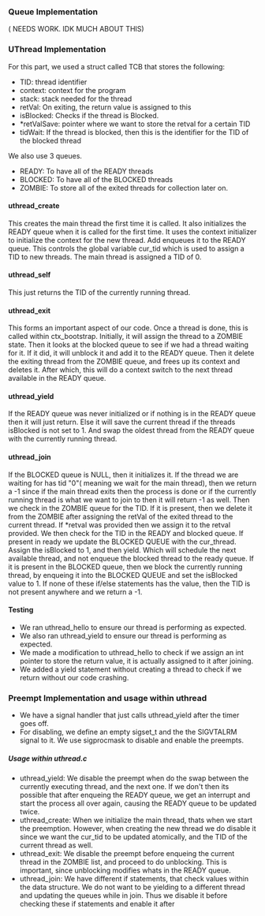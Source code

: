 ### Queue Implementation 

( NEEDS WORK. IDK MUCH ABOUT THIS)

### UThread Implementation

For this part, we used a struct called TCB that stores the following:
- TID: thread identifier
- context: context for the program
- stack: stack needed for the thread
- retVal: On exiting, the return value is assigned to this
- isBlocked: Checks if the thread is Blocked. 
- *retValSave: pointer where we want to store the retval for a certain TID
- tidWait: If the thread is blocked, then this is the identifier for the TID of the blocked thread 

We also use 3 queues.
- READY: To have all of the READY threads
- BLOCKED: To have all of the BLOCKED threads
- ZOMBIE: To store all of the exited threads for collection later on.
#### uthread_create
This creates the main thread the first time it is called. It also initializes the READY queue when it is called for the first time.
It uses the context initializer to initialize the context for the new thread. Add enqueues it to the READY queue. This controls the 
global variable cur_tid which is used to assign a TID to new threads. The main thread is assigned a TID of 0.

#### uthread_self
This just returns the TID of the currently running thread.

#### uthread_exit
This forms an important aspect of our code. Once a thread is done, this is called within ctx_bootstrap. Initially, it will assign the thread to a ZOMBIE state.
Then it looks at the blocked queue to see if we had a thread waiting for it. If it did, it will unblock it and add it to the READY queue. Then it delete the 
exiting thread from the ZOMBIE queue, and frees up its context and deletes it. After which, this will do a context switch to the next thread available in the
READY queue.

#### uthread_yield
If the READY queue was never initialized or if nothing is in the READY queue then it will just return. Else it will save the current thread if the threads
isBlocked is not set to 1. And swap the oldest thread from the READY queue with the currently running thread.


#### uthread_join
If the BLOCKED queue is NULL, then it initializes it. If the thread we are waiting for has tid "0"( meaning we wait for the main thread), then we return a -1 
since if the main thread exits then the process is done or if the currently running thread is what we want to join to then it will return -1 as well. Then we check in the
ZOMBIE queue for the TID. If it is present, then we delete it from the ZOMBIE after assigning the retVal of the exited thread to the current thread. If *retval was provided then
we assign it to the retval provided. We then check for the TID in the READY and blocked queue. If present in ready we update the BLOCKED QUEUE with the cur_thread. Assign the 
isBlocked to 1, and then yield. Which will schedule the next available thread, and not enqueue the blocked thread to the ready queue. If it is present in the BLOCKED queue, then we block the currently running thread, by enqueing it into the BLOCKED QUEUE and set the isBlocked value to 1. If none of these if/else statements has the value, then the TID is not present anywhere and we return a -1.

#### Testing 
- We ran uthread_hello to ensure our thread is performing as expected.
- We also ran uthread_yield to ensure our thread is performing as expected.
- We made a modification to uthread_hello to check if we assign an int pointer to store the return value, it is actually assigned to it after joining.
- We added a yield statement without creating a thread to check if we return without our code crashing.

### Preempt Implementation and usage within uthread
- We have a signal handler that just calls uthread_yield after the timer goes off.
- For disabling, we define an empty sigset_t  and the the SIGVTALRM signal to it. We use sigprocmask to disable and enable the preempts.

##### Usage within uthread.c
- uthread_yield: We disable the preempt when do the swap between the currently executing thread, and the next one. If we don't then its possible that after enqueing the READY queue, 
we get an interrupt and start the process all over again, causing the READY queue to be updated twice.
- uthread_create: When we initialize the main thread, thats when we start the preemption. However, when creating the new thread we do disable it since we want the cur_tid to be updated atomically, and the
TID of the current thread as well.
- uthread_exit: We disable the preempt before enqueing the current thread in the ZOMBIE list, and proceed to do unblocking. This is important, since unblocking modifies whats in the READY queue. 
- uthread_join: We have different if statements, that check values within the data structure. We do not want to be yielding to a different thread and updating the queues while in join. Thus we disable it before checking these if statements and enable it after

